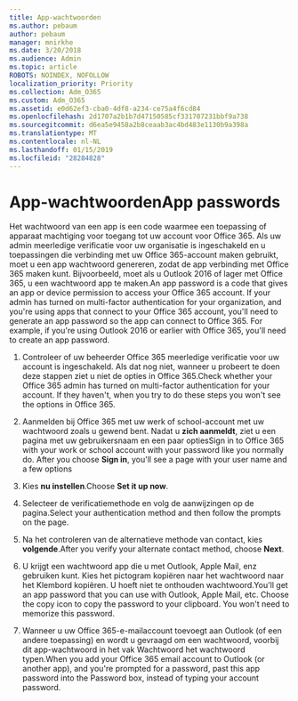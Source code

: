 ```yaml
---
title: App-wachtwoorden
ms.author: pebaum
author: pebaum
manager: mnirkhe
ms.date: 3/20/2018
ms.audience: Admin
ms.topic: article
ROBOTS: NOINDEX, NOFOLLOW
localization_priority: Priority
ms.collection: Adm_O365
ms.custom: Adm_O365
ms.assetid: e0d62ef3-cba0-4df8-a234-ce75a4f6cd84
ms.openlocfilehash: 2d1707a2b1b7d47150585cf331707231bbf9a738
ms.sourcegitcommit: d6ea5e9458a2b8ceaab3ac4bd483e1130b9a398a
ms.translationtype: MT
ms.contentlocale: nl-NL
ms.lasthandoff: 01/15/2019
ms.locfileid: "28284828"
---
```

# <a name="app-passwords"></a><span data-ttu-id="c235a-102">App-wachtwoorden</span><span class="sxs-lookup"><span data-stu-id="c235a-102">App passwords</span></span>

<span data-ttu-id="c235a-p101">Het wachtwoord van een app is een code waarmee een toepassing of apparaat machtiging voor toegang tot uw account voor Office 365. Als uw admin meerledige verificatie voor uw organisatie is ingeschakeld en u toepassingen die verbinding met uw Office 365-account maken gebruikt, moet u een app wachtwoord genereren, zodat de app verbinding met Office 365 maken kunt. Bijvoorbeeld, moet als u Outlook 2016 of lager met Office 365, u een wachtwoord app te maken.</span><span class="sxs-lookup"><span data-stu-id="c235a-p101">An app password is a code that gives an app or device permission to access your Office 365 account. If your admin has turned on multi-factor authentication for your organization, and you're using apps that connect to your Office 365 account, you'll need to generate an app password so the app can connect to Office 365. For example, if you're using Outlook 2016 or earlier with Office 365, you'll need to create an app password.</span></span>
  
1. <span data-ttu-id="c235a-p102">Controleer of uw beheerder Office 365 meerledige verificatie voor uw account is ingeschakeld. Als dat nog niet, wanneer u probeert te doen deze stappen ziet u niet de opties in Office 365.</span><span class="sxs-lookup"><span data-stu-id="c235a-p102">Check whether your Office 365 admin has turned on multi-factor authentication for your account. If they haven't, when you try to do these steps you won't see the options in Office 365.</span></span>
    
2. <span data-ttu-id="c235a-p103">Aanmelden bij Office 365 met uw werk of school-account met uw wachtwoord zoals u gewend bent. Nadat u **zich aanmeldt**, ziet u een pagina met uw gebruikersnaam en een paar opties</span><span class="sxs-lookup"><span data-stu-id="c235a-p103">Sign in to Office 365 with your work or school account with your password like you normally do. After you choose **Sign in**, you'll see a page with your user name and a few options</span></span> 
    
3. <span data-ttu-id="c235a-110">Kies **nu instellen**.</span><span class="sxs-lookup"><span data-stu-id="c235a-110">Choose **Set it up now**.</span></span> 
    
4. <span data-ttu-id="c235a-111">Selecteer de verificatiemethode en volg de aanwijzingen op de pagina.</span><span class="sxs-lookup"><span data-stu-id="c235a-111">Select your authentication method and then follow the prompts on the page.</span></span>
    
5. <span data-ttu-id="c235a-112">Na het controleren van de alternatieve methode van contact, kies **volgende**.</span><span class="sxs-lookup"><span data-stu-id="c235a-112">After you verify your alternate contact method, choose **Next**.</span></span> 
    
6. <span data-ttu-id="c235a-p104">U krijgt een wachtwoord app die u met Outlook, Apple Mail, enz gebruiken kunt. Kies het pictogram kopiëren naar het wachtwoord naar het Klembord kopiëren. U hoeft niet te onthouden wachtwoord.</span><span class="sxs-lookup"><span data-stu-id="c235a-p104">You'll get an app password that you can use with Outlook, Apple Mail, etc. Choose the copy icon to copy the password to your clipboard. You won't need to memorize this password.</span></span> 
    
7. <span data-ttu-id="c235a-115">Wanneer u uw Office 365-e-mailaccount toevoegt aan Outlook (of een andere toepassing) en wordt u gevraagd om een wachtwoord, voorbij dit app-wachtwoord in het vak Wachtwoord het wachtwoord typen.</span><span class="sxs-lookup"><span data-stu-id="c235a-115">When you add your Office 365 email account to Outlook (or another app), and you're prompted for a password, past this app password into the Password box, instead of typing your account password.</span></span> 
    

